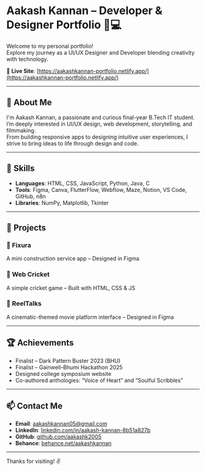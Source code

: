 # Aakash Kannan – Developer & Designer Portfolio 🎨💻

Welcome to my personal portfolio!  
Explore my journey as a UI/UX Designer and Developer blending creativity with technology.

🔗 **Live Site**: [https://aakashkannan-portfolio.netlify.app/](https://aakashkannan-portfolio.netlify.app/)

---

## 📄 About Me

I'm Aakash Kannan, a passionate and curious final-year B.Tech IT student.  
I’m deeply interested in UI/UX design, web development, storytelling, and filmmaking.  
From building responsive apps to designing intuitive user experiences, I strive to bring ideas to life through design and code.

---

## 🧠 Skills

- **Languages**: HTML, CSS, JavaScript, Python, Java, C
- **Tools**: Figma, Canva, FlutterFlow, Webflow, Maze, Notion, VS Code, GitHub, n8n
- **Libraries**: NumPy, Matplotlib, Tkinter

---

## 💼 Projects

### 🔹 Fixura  
A mini construction service app – Designed in Figma

### 🔹 Web Cricket  
A simple cricket game – Built with HTML, CSS & JS

### 🔹 ReelTalks  
A cinematic-themed movie platform interface – Designed in Figma

---

## 🏆 Achievements

- Finalist – Dark Pattern Buster 2023 (BHU)
- Finalist – Gainwell–Bhumi Hackathon 2025
- Designed college symposium website
- Co-authored anthologies: “Voice of Heart” and “Soulful Scribbles”

---

## 📫 Contact Me

- **Email**: aakashkannan05@gmail.com  
- **LinkedIn**: [linkedin.com/in/aakash-kannan-8b51a827b](https://www.linkedin.com/in/aakash-kannan-8b51a827b/)  
- **GitHub**: [github.com/aakashk2005](https://github.com/aakashk2005)  
- **Behance**: [behance.net/aakashkannan](https://www.behance.net/aakashkannan)

---

Thanks for visiting! ✌️  
